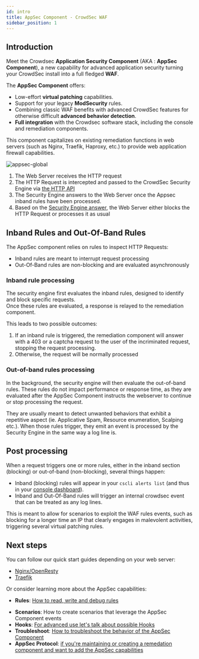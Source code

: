 ```yaml
---
id: intro
title: AppSec Component - CrowdSec WAF
sidebar_position: 1
---
```


## Introduction

<!-- xx : fix crowdsec version -->

Meet the Crowdsec **Application Security Component** (AKA : **AppSec Component**), a new capability for advanced application security turning your CrowdSec install into a full fledged **WAF**.

The **AppSec Component** offers:

-   Low-effort **virtual patching** capabilities.
-   Support for your legacy **ModSecurity** rules.
-   Combining classic WAF benefits with advanced CrowdSec features for otherwise difficult **advanced behavior detection**.
-   **Full integration** with the Crowdsec software stack, including the console and remediation components.

<!-- xx :  links -->

This component capitalizes on existing remediation functions in web servers (such as Nginx, Traefik, Haproxy, etc.) to provide web application firewall capabilities.

![appsec-global](/img/appsec-global.svg)

1. The Web Server receives the HTTP request
2. The HTTP Request is intercepted and passed to the CrowdSec Security Engine via [the HTTP API](appsec/protocol.md)
3. The Security Engine answers to the Web Server once the Appsec inband rules have been processed.
4. Based on the [Security Engine answer](appsec/protocol.md#response-code), the Web Server either blocks the HTTP Request or processes it as usual

## Inband Rules and Out-Of-Band Rules

The AppSec component relies on rules to inspect HTTP Requests:

-   Inband rules are meant to interrupt request processing
-   Out-Of-Band rules are non-blocking and are evaluated asynchronously

### Inband rule processing

The security engine first evaluates the inband rules, designed to identify and block specific requests.  
Once these rules are evaluated, a response is relayed to the remediation component.

This leads to two possible outcomes:

1. If an inband rule is triggered, the remediation component will answer with a 403 or a captcha request to the user of the incriminated request, stopping the request processing.
2. Otherwise, the request will be normally processed

### Out-of-band rules processing

In the background, the security engine will then evaluate the out-of-band rules. These rules do not impact performance or response time, as they are evaluated after the AppSec Component instructs the webserver to continue or stop processing the request.

They are usually meant to detect unwanted behaviors that exhibit a repetitive aspect (ie. Applicative Spam, Resource enumeration, Scalping etc.). When those rules trigger, they emit an event is processed by the Security Engine in the same way a log line is.

## Post processing

When a request triggers one or more rules, either in the inband section (blocking) or out-of-band (non-blocking), several things happen:

-   Inband (blocking) rules will appear in your `cscli alerts list` (and thus in your [console dashboard](https://app.crowdsec.net)).
-   Inband and Out-Of-Band rules will trigger an internal crowdsec event that can be treated as any log lines.

This is meant to allow for scenarios to exploit the WAF rules events, such as blocking for a longer time an IP that clearly engages in malevolent activities, triggering several virtual patching rules.

## Next steps

You can follow our quick start guides depending on your web server:

-   [Nginx/OpenResty](/appsec/quickstart/nginxopenresty.mdx)
-   [Traefik](/appsec/quickstart/traefik.mdx)

Or consider learning more about the AppSec capabilities:

-   **Rules**: [How to read, write and debug rules](/appsec/rules_syntax.md)
 <!-- TODO -->
-   **Scenarios**: How to create scenarios that leverage the AppSec Component events
-   **Hooks**: [For advanced use let's talk about possible Hooks](/appsec/hooks.md)
-   **Troubleshoot**: [How to troubleshoot the behavior of the AppSec Component](/appsec/troubleshooting.md)
-   **AppSec Protocol**: [if you're maintaining or creating a remedation component and want to add the AppSec capabilities](/appsec/protocol.md)
